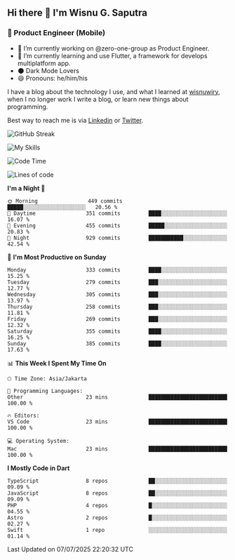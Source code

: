 ## Hi there 👋 I'm Wisnu G. Saputra

### :mobile_phone_off: Product Engineer (Mobile)

- 🔭 I’m currently working on @zero-one-group as Product Engineer.
- 🌱 I’m currently learning and use Flutter, a framework for develops multiplatform app.
- 🌑 Dark Mode Lovers
- 😄 Pronouns: he/him/his

I have a blog about the technology I use, and what I learned at [wisnuwiry](https://wisnuwiry.space/), when I no longer work I write a blog, or learn new things about programming.

Best way to reach me is via [Linkedin](https://www.linkedin.com/in/wisnu-saputra/) or [Twitter](https://twitter.com/wisnuwiry).

![GitHub Streak](https://streak-stats.demolab.com?user=wisnuwiry&theme=dark&hide_border=true)

![My Skills](https://skillicons.dev/icons?i=dart,flutter,kotlin,swift,go,js,css,neovim,git,linux&perline=5)

<!--START_SECTION:waka-->
![Code Time](http://img.shields.io/badge/Code%20Time-1%2C974%20hrs%2057%20mins-blue)

![Lines of code](https://img.shields.io/badge/From%20Hello%20World%20I%27ve%20Written-2.6%20million%20lines%20of%20code-blue)

**I'm a Night 🦉** 

```text
🌞 Morning                449 commits         █████░░░░░░░░░░░░░░░░░░░░   20.56 % 
🌆 Daytime                351 commits         ████░░░░░░░░░░░░░░░░░░░░░   16.07 % 
🌃 Evening                455 commits         █████░░░░░░░░░░░░░░░░░░░░   20.83 % 
🌙 Night                  929 commits         ███████████░░░░░░░░░░░░░░   42.54 % 
```
📅 **I'm Most Productive on Sunday** 

```text
Monday                   333 commits         ████░░░░░░░░░░░░░░░░░░░░░   15.25 % 
Tuesday                  279 commits         ███░░░░░░░░░░░░░░░░░░░░░░   12.77 % 
Wednesday                305 commits         ███░░░░░░░░░░░░░░░░░░░░░░   13.97 % 
Thursday                 258 commits         ███░░░░░░░░░░░░░░░░░░░░░░   11.81 % 
Friday                   269 commits         ███░░░░░░░░░░░░░░░░░░░░░░   12.32 % 
Saturday                 355 commits         ████░░░░░░░░░░░░░░░░░░░░░   16.25 % 
Sunday                   385 commits         ████░░░░░░░░░░░░░░░░░░░░░   17.63 % 
```


📊 **This Week I Spent My Time On** 

```text
🕑︎ Time Zone: Asia/Jakarta

💬 Programming Languages: 
Other                    23 mins             █████████████████████████   100.00 % 

🔥 Editors: 
VS Code                  23 mins             █████████████████████████   100.00 % 

💻 Operating System: 
Mac                      23 mins             █████████████████████████   100.00 % 
```

**I Mostly Code in Dart** 

```text
TypeScript               8 repos             ██░░░░░░░░░░░░░░░░░░░░░░░   09.09 % 
JavaScript               8 repos             ██░░░░░░░░░░░░░░░░░░░░░░░   09.09 % 
PHP                      4 repos             █░░░░░░░░░░░░░░░░░░░░░░░░   04.55 % 
Astro                    2 repos             █░░░░░░░░░░░░░░░░░░░░░░░░   02.27 % 
Swift                    1 repo              ░░░░░░░░░░░░░░░░░░░░░░░░░   01.14 % 
```




 Last Updated on 07/07/2025 22:20:32 UTC
<!--END_SECTION:waka-->
